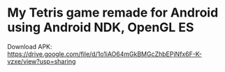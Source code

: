 # My Tetris game remade for Android using Android NDK, OpenGL ES

Download APK: https://drive.google.com/file/d/1o1iAO64mGkBMGcZhbEPjNfx6F-K-vzxe/view?usp=sharing

